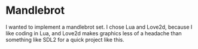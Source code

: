 # Mandlebrot
I wanted to implement a mandlebrot set. I chose Lua and Love2d, because I like coding in Lua, and Love2d makes graphics less of a headache than something like SDL2 for a quick project like this.